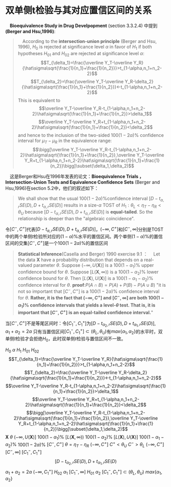 # 双单侧t检验与其对应置信区间的关系

&emsp;**Bioequivalence Study in Drug Develpopment** (section 3.3.2.4) 中提到 **(Berger and Hsu,1996)**:
>&emsp;According to the **intersection-union principle** (Berger and Hsu, 1996), $H_0$ is rejected at significance level $\alpha$ in favor of $H_1$ if both hypotheses $H_{01}$ and $H_{02}$ are rejected at significance level $\alpha$:
$$T_{\delta_1}=\frac{\overline Y_T-\overline Y_R}{\hat\sigma\sqrt{\frac{1}{n_1}+\frac{1}{n_2}}}>t_{1-\alpha,n_1+n_2-2}$$
$$T_{\delta_2}=\frac{\overline Y_T-\overline Y_R-\delta_2}{\hat\sigma\sqrt{\frac{1}{n_1}+\frac{1}{n_2}}}<-t_{1-\alpha,n_1+n_2-2}$$
This is equivalent to
$$\overline Y_T-\overline Y_R-t_{1-\alpha,n_1+n_2-2}\hat\sigma\sqrt{\frac{1}{n_1}+\frac{1}{n_2}}>\delta_1$$
$$\overline Y_T-\overline Y_R+t_{1-\alpha,n_1+n_2-2}\hat\sigma\sqrt{\frac{1}{n_1}+\frac{1}{n_2}}<\delta_2$$
and hence to the inclusion of the two-sided $100(1-2\alpha)\%$ confidence interval for $\mu_T-\mu_R$ in the equivalence range:
$$\bigg[\overline Y_T-\overline Y_R-t_{1-\alpha,n_1+n_2-2}\hat\sigma\sqrt{\frac{1}{n_1}+\frac{1}{n_2}},\overline Y_T-\overline Y_R+t_{1-\alpha,n_1+n_2-2}\hat\sigma\sqrt{\frac{1}{n_1}+\frac{1}{n_2}}\bigg]\subset(\delta_1,\delta_2)$$

&emsp;这是Berger和Hsu在1996年发表的论文：**Bioequivalence Trials ，Intersection-Union Tests and Equivalence Confidence Sets** (Berger and Hsu,1996)在section 5.2中，他们的叙述如下：
>We shall show that the usual $100(1-2\alpha)\%$confidence interval $[D-t_{\alpha,r}SE(D),D+t_{\alpha,r}SE(D)]$ results in a size-$\alpha$ TOST of $H_1:\theta_L<\eta_T-\eta_R<\theta_U$ because $[D-t_{\alpha,r}SE(D),D+t_{\alpha,r}SE(D)]$ is **equal-tailed**. So the relationship is deeper than the "algebraic coincidence".

令$[C^-,C^+]$代表$[D-t_{\alpha,r}SE(D),D+t_{\alpha,r}SE(D)]$，$(-\infty,C^+]$和$[C^-,\infty]$分别是TOST中的两个单侧$t$检验所对应的$(1-\alpha)\%$水平的置信区间。两个单侧$(1-\alpha)\%$的置信区间的交集$[C^-,C^+]$是一个$100(1-2\alpha)\%$的置信区间
>**Statistical Inference**(Casella and Berger) 1990 exercise 9.1 ：
&emsp;Let the data $\pmb X$ have a probability distribution that depends on a real-valued parameter $\theta$. Suppose $(-\infty,U(\pmb X)]$ is a $100(1-\alpha_1)\%$ upper confidence bound for $\theta$. Suppose $[L(\pmb X,\infty))$ is a $100(1-\alpha_2)\%$ lower confidence bound for $\theta$. Then $[L(\pmb X),U(\pmb X)]$ is a $100(1-\alpha_1-\alpha_2)\%$ confidence interval for $\theta$.
**proof**:$P(A\cap B)=P(A)+P(B)-P(A\cup B)$
"it is not so important that $[C^-,C^+]$ is a $100(1-2\alpha)\%$ confidence interval for $\theta$. **Rather, it is the fact that $(-\infty,C^+]$ and $[C^-,\infty]$ are both $100(1-\alpha_1)\%$ confidence intervals that yields a level-$\theta$ test. That is, it is important that $[C^-,C^+]$ is an equal-tailed confidence interval.**"

当$[C^-,C^+]$不是等尾区间时：令$[C_1^-,C_1^+]$为$[D-t_{\alpha_2,r}SE(D),D+t_{\alpha_1,r}SE(D)],\quad\alpha_1+\alpha_2=2\alpha$
只有当置信区间$[C_1^-,C_1^+]\subset(\theta_L,\theta_U)$有$max\{\alpha_1,\alpha_2\}$的水平时，双单侧$t$检验才会拒绝$H_0$，此时双单侧$t$检验与置信区间不一致。

$H_0$
$\alpha$
$H_1$
$H_{01}$
$H_{02}$
$$T_{\delta_1}=\frac{\overline Y_T-\overline Y_R}{\hat\sigma\sqrt{\frac{1}{n_1}+\frac{1}{n_2}}}>t_{1-\alpha,n_1+n_2-2}$$
$$T_{\delta_2}=\frac{\overline Y_T-\overline Y_R-\delta_2}{\hat\sigma\sqrt{\frac{1}{n_1}+\frac{1}{n_2}}}<-t_{1-\alpha,n_1+n_2-2}$$
$$\overline Y_T-\overline Y_R-t_{1-\alpha,n_1+n_2-2}\hat\sigma\sqrt{\frac{1}{n_1}+\frac{1}{n_2}}>\delta_1$$
$$\overline Y_T-\overline Y_R+t_{1-\alpha,n_1+n_2-2}\hat\sigma\sqrt{\frac{1}{n_1}+\frac{1}{n_2}}<\delta_2$$
$$\bigg[\overline Y_T-\overline Y_R-t_{1-\alpha,n_1+n_2-2}\hat\sigma\sqrt{\frac{1}{n_1}+\frac{1}{n_2}},\overline Y_T-\overline Y_R+t_{1-\alpha,n_1+n_2-2}\hat\sigma\sqrt{\frac{1}{n_1}+\frac{1}{n_2}}\bigg]\subset(\delta_1,\delta_2)$$
$\pmb X$
$\theta$
$(-\infty,U(\pmb X)]$
$100(1-\alpha_1)\%$
$[L(\pmb X,\infty))$
$100(1-\alpha_2)\%$
$[L(\pmb X),U(\pmb X)]$
$100(1-\alpha_1-\alpha_2)\%$
$100(1-2\alpha)\%$
$[C^-,C^+]$
$\theta=\eta_T-\eta_R$
$(-\infty,C^+]$
$C^+ <\theta_U$
$C^- >\theta_L$
$(-\infty,C^+]$
$[C^-,\infty]$
$[C_1^-,C_1^+]$
$$[D-t_{\alpha_2,r}SE(D),D+t_{\alpha_1,r}SE(D)$$
$\alpha_1+\alpha_2=2\alpha$
$(-\infty,C_1^+]$
$H_{02}$
$\alpha_1$
$[C_1^-,\infty]$
$H_{01}$
$\alpha_2$
$[C_1^-,C_1^+]\subset(\theta_L,\theta_U)$
$max\{\alpha_1,\alpha_2\}$
